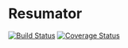 # Resumator

[![Build Status](https://travis-ci.org/JamesAwesome/Resumator.svg?branch=master)](https://travis-ci.org/JamesAwesome/Resumator)
[![Coverage Status](https://coveralls.io/repos/JamesAwesome/Resumator/badge.png?branch=master)](https://coveralls.io/r/JamesAwesome/Resumator?branch=master)

